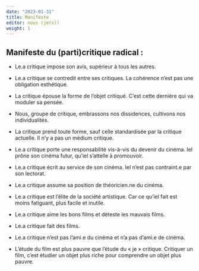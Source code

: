 ```yaml
--- 
date: "2023-01-31"
title: Manifeste
editor: nous (je(s))
weight: 1
---
```



## Manifeste du (parti)critique radical : 

-	Le.a critique impose son avis, supérieur à tous les autres.

-	Le.a critique se contredit entre ses critiques. La cohérence n’est pas une obligation esthétique. 

-	La critique épouse la forme de l’objet critiqué. C’est cette dernière qui va moduler sa pensée. 

-	Nous, groupe de critique, embrassons nos dissidences, cultivons nos individualités. 

-	La critique prend toute forme, sauf celle standardisée par la critique actuelle. Il n’y a pas un médium critique. 

-	Le.a critique porte une responsabilité vis-à-vis du devenir du cinéma. Iel prône son cinéma futur, qu’iel s’attelle à promouvoir.

-	Le.a critique écrit au service de son cinéma. Iel n’est pas contraint.e par son lectorat. 

-	Le.a critique assume sa position de théoricien.ne du cinéma. 

-	Le.a critique est l’élite de la société artistique. Car ce qu’iel fait est moins fatiguant, plus facile et inutile. 

-	Le.a critique aime les bons films et déteste les mauvais films. 

-	Le.a critique fait des films.

-	Le.a critique n’est pas l’ami.e du cinéma et n’a pas d’ami.e de cinéma. 

-	L’étude du film est plus pauvre que l’étude du « je » critique. Critiquer un film, c’est étudier un objet plus riche pour comprendre un objet plus pauvre. 

